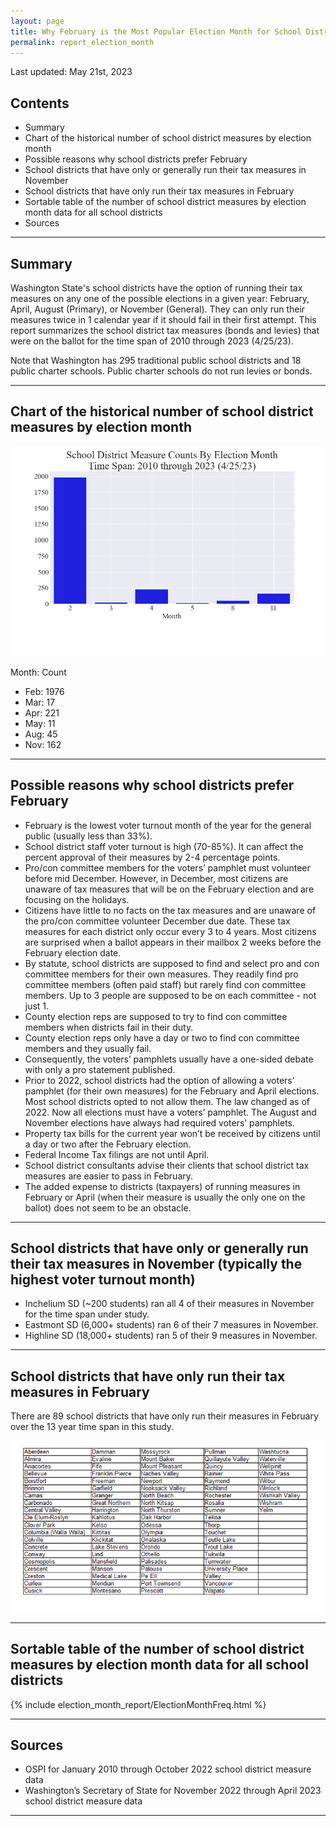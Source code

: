 ```yaml
---
layout: page
title: Why February is the Most Popular Election Month for School District Tax Measures
permalink: report_election_month
---
```


Last updated: May 21st, 2023

## Contents
- Summary
- Chart of the historical number of school district measures by election month
- Possible reasons why school districts prefer February
- School districts that have only or generally run their tax measures in November
- School districts that have only run their tax measures in February
- Sortable table of the number of school district measures by election month data for all school districts
- Sources

___

## Summary
Washington State's school districts have the option of running their tax measures on any one of the possible elections in a given year: February, April, August (Primary), or November (General).
They can only run their measures twice in 1 calendar year if it should fail in their first attempt. 
This report summarizes the school district tax measures (bonds and levies) that were on the ballot for the time span of 2010 through 2023 (4/25/23).

Note that Washington has 295 traditional public school districts and 18 public charter schools. Public charter schools 
do not run levies or bonds.

___

## Chart of the historical number of school district measures by election month
![Bar chart of measure counts by month](pagesManual/ElectionMonthReport/ElectionMonthFreqSummary.png "Measure Counts")

Month: Count
- Feb: 1976
- Mar: 17
- Apr: 221
- May: 11
- Aug: 45
- Nov: 162

___

## Possible reasons why school districts prefer February
- February is the lowest voter turnout month of the year for the general public (usually less than 33%).
- School district staff voter turnout is high (70-85%). It can affect the percent approval of their measures by 2-4 percentage points.
- Pro/con committee members for the voters’ pamphlet must volunteer before mid December. However, in December, most citizens are unaware of tax measures that will be on the February election and are focusing on the holidays.
- Citizens have little to no facts on the tax measures and are unaware of the pro/con committee volunteer December due date. These tax measures for each district only occur every 3 to 4 years. Most citizens are surprised 
when a ballot appears in their mailbox 2 weeks before the February election date.
- By statute, school districts are supposed to find and select pro and con committee members for their own measures. They readily find pro committee members (often paid staff) but rarely find con committee members. 
Up to 3 people are supposed to be on each committee - not just 1.
- County election reps are supposed to try to find con committee members when districts fail in their duty. 
- County election reps only have a day or two to find con committee members and they usually fail. 
- Consequently, the voters’ pamphlets usually have a one-sided debate with only a pro statement published.
- Prior to 2022, school districts had the option of allowing a voters’ pamphlet (for their own measures) for the February and April elections. Most school districts opted to not allow them. The law changed as of 2022. 
Now all elections must have a voters’ pamphlet. The August and November elections have always had required voters’ pamphlets.
- Property tax bills for the current year won’t be received by citizens until a day or two after the February election.
- Federal Income Tax filings are not until April.
- School district consultants advise their clients that school district tax measures are easier to pass in February.
- The added expense to districts (taxpayers) of running measures in February or April (when their measure is usually the only one on the ballot) does not seem to be an obstacle.

___

## School districts that have only or generally run their tax measures in November (typically the highest voter turnout month)
- Inchelium SD (~200 students) ran all 4 of their measures in November for the time span under study.
- Eastmont SD (6,000+ students) ran 6 of their 7 measures in November.
- Highline SD (18,000+ students) ran 5 of their 9 measures in November.

___

## School districts that have only run their tax measures in February
There are 89 school districts that have only run their measures in February over the 13 year time span in this study.

![Table of districts that only has had Feb elections](pagesManual/ElectionMonthReport/FebOnlyDistricts.png "Feb Only Districts")

___

## Sortable table of the number of school district measures by election month data for all school districts

{% include election_month_report/ElectionMonthFreq.html %}

___

## Sources
- OSPI for January 2010 through October 2022 school district measure data
- Washington’s Secretary of State for November 2022 through April 2023 school district measure data

___

